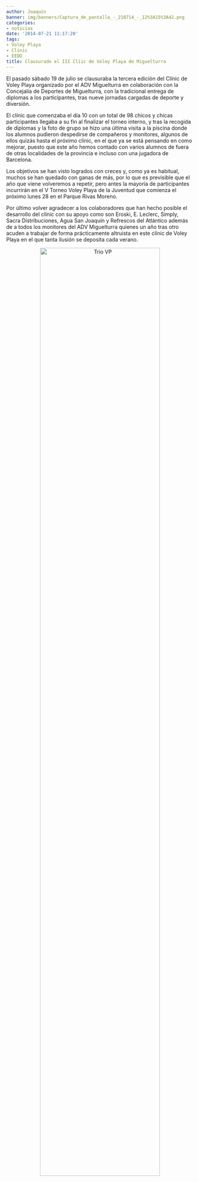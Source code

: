 ```yaml
---
author: Joaquín
banner: img/banners/Captura_de_pantalla_-_210714_-_12%3A15%3A42.png
categories:
- noticias
date: '2014-07-21 11:17:20'
tags:
- Voley Playa
- Clinic
- EEDD
title: Clausurado el III Clíic de Voley Playa de Miguelturra
---
```


El pasado sábado 19 de julio se clausuraba la tercera edición del Clínic de Voley Playa organizado por el ADV Miguelturra en colaboración con la Concejalía de Deportes de Miguelturra, con la tradicional entrega de diplomas a los participantes, tras nueve jornadas cargadas de deporte y diversión.

El clínic que comenzaba el día 10 con un total de 98 chicos y chicas participantes llegaba a su fin al finalizar el torneo interno, y tras la recogida de diplomas y la foto de grupo se hizo una última visita a la piscina donde los alumnos pudieron despedirse de compañeros y monitores, algunos de ellos quizás hasta el próximo clínic, en el que ya se está pensando en como mejorar, puesto que este año hemos contado con varios alumnos de fuera de otras localidades de la provincia e incluso con una jugadora de Barcelona.

Los objetivos se han visto logrados con creces y, como ya es habitual, muchos se han quedado con ganas de más, por lo que es previsible que el año que viene volveremos a repetir, pero antes la mayoría de participantes incurrirán en el V Torneo Voley Playa de la Juventud que comienza el próximo lunes 28 en el Parque Rivas Moreno.

Por último volver agradecer a los colaboradores que han hecho posible el desarrollo del clínic con su apoyo como son Eroski, E. Leclerc, Simply, Sacra Distribuciones, Agua San Joaquín y Refrescos del Atlántico además de a todos los monitores del ADV Miguelturra quienes un año tras otro acuden a trabajar de forma prácticamente altruista en este clínic de Voley Playa en el que tanta ilusión se deposita cada verano.

<center>
<a target="_new" href="http://www.advmiguelturra.org/img/banners/Captura%20de%20pantalla%20-%20210714%20-%2012%3A15%3A42.png"> 
<img alt="Trio VP" width="80%" align="center" src="http://www.advmiguelturra.org/img/banners/Captura%20de%20pantalla%20-%20210714%20-%2012%3A15%3A42.png"/> </a> </center>

